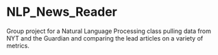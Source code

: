 # NLP_News_Reader
Group project for a Natural Language Processing class pulling data from NYT and the Guardian and comparing the lead articles on a variety of metrics.
